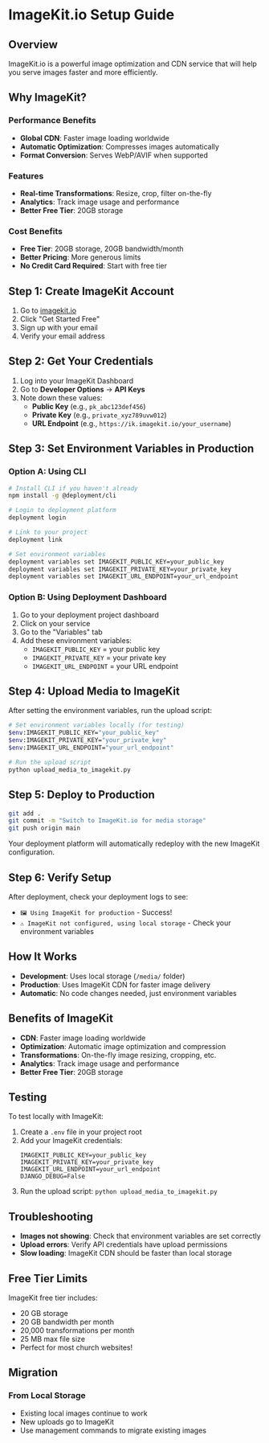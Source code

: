 # ImageKit.io Setup Guide

## Overview
ImageKit.io is a powerful image optimization and CDN service that will help you serve images faster and more efficiently.

## Why ImageKit?

### Performance Benefits
- **Global CDN**: Faster image loading worldwide
- **Automatic Optimization**: Compresses images automatically
- **Format Conversion**: Serves WebP/AVIF when supported

### Features
- **Real-time Transformations**: Resize, crop, filter on-the-fly
- **Analytics**: Track image usage and performance
- **Better Free Tier**: 20GB storage

### Cost Benefits
- **Free Tier**: 20GB storage, 20GB bandwidth/month
- **Better Pricing**: More generous limits
- **No Credit Card Required**: Start with free tier

## Step 1: Create ImageKit Account
1. Go to [imagekit.io](https://imagekit.io)
2. Click "Get Started Free"
3. Sign up with your email
4. Verify your email address

## Step 2: Get Your Credentials
1. Log into your ImageKit Dashboard
2. Go to **Developer Options** → **API Keys**
3. Note down these values:
   - **Public Key** (e.g., `pk_abc123def456`)
   - **Private Key** (e.g., `private_xyz789uvw012`)
   - **URL Endpoint** (e.g., `https://ik.imagekit.io/your_username`)

## Step 3: Set Environment Variables in Production

### Option A: Using CLI
```bash
# Install CLI if you haven't already
npm install -g @deployment/cli

# Login to deployment platform
deployment login

# Link to your project
deployment link

# Set environment variables
deployment variables set IMAGEKIT_PUBLIC_KEY=your_public_key
deployment variables set IMAGEKIT_PRIVATE_KEY=your_private_key
deployment variables set IMAGEKIT_URL_ENDPOINT=your_url_endpoint
```

### Option B: Using Deployment Dashboard
1. Go to your deployment project dashboard
2. Click on your service
3. Go to the "Variables" tab
4. Add these environment variables:
   - `IMAGEKIT_PUBLIC_KEY` = your public key
   - `IMAGEKIT_PRIVATE_KEY` = your private key
   - `IMAGEKIT_URL_ENDPOINT` = your URL endpoint

## Step 4: Upload Media to ImageKit
After setting the environment variables, run the upload script:

```bash
# Set environment variables locally (for testing)
$env:IMAGEKIT_PUBLIC_KEY="your_public_key"
$env:IMAGEKIT_PRIVATE_KEY="your_private_key"
$env:IMAGEKIT_URL_ENDPOINT="your_url_endpoint"

# Run the upload script
python upload_media_to_imagekit.py
```

## Step 5: Deploy to Production
```bash
git add .
git commit -m "Switch to ImageKit.io for media storage"
git push origin main
```

Your deployment platform will automatically redeploy with the new ImageKit configuration.

## Step 6: Verify Setup
After deployment, check your deployment logs to see:
- `🖼️ Using ImageKit for production` - Success!
- `⚠️ ImageKit not configured, using local storage` - Check your environment variables

## How It Works
- **Development**: Uses local storage (`/media/` folder)
- **Production**: Uses ImageKit CDN for faster image delivery
- **Automatic**: No code changes needed, just environment variables

## Benefits of ImageKit
- **CDN**: Faster image loading worldwide
- **Optimization**: Automatic image optimization and compression
- **Transformations**: On-the-fly image resizing, cropping, etc.
- **Analytics**: Track image usage and performance
- **Better Free Tier**: 20GB storage

## Testing
To test locally with ImageKit:
1. Create a `.env` file in your project root
2. Add your ImageKit credentials:
   ```
   IMAGEKIT_PUBLIC_KEY=your_public_key
   IMAGEKIT_PRIVATE_KEY=your_private_key
   IMAGEKIT_URL_ENDPOINT=your_url_endpoint
   DJANGO_DEBUG=False
   ```
3. Run the upload script: `python upload_media_to_imagekit.py`

## Troubleshooting
- **Images not showing**: Check that environment variables are set correctly
- **Upload errors**: Verify API credentials have upload permissions
- **Slow loading**: ImageKit CDN should be faster than local storage

## Free Tier Limits
ImageKit free tier includes:
- 20 GB storage
- 20 GB bandwidth per month
- 20,000 transformations per month
- 25 MB max file size
- Perfect for most church websites!

## Migration

### From Local Storage
- Existing local images continue to work
- New uploads go to ImageKit
- Use management commands to migrate existing images 